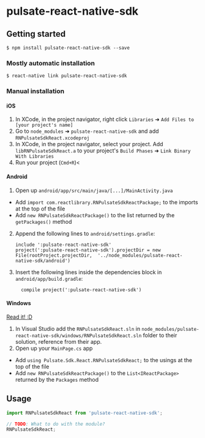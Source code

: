 
# pulsate-react-native-sdk

## Getting started

`$ npm install pulsate-react-native-sdk --save`

### Mostly automatic installation

`$ react-native link pulsate-react-native-sdk`

### Manual installation


#### iOS

1. In XCode, in the project navigator, right click `Libraries` ➜ `Add Files to [your project's name]`
2. Go to `node_modules` ➜ `pulsate-react-native-sdk` and add `RNPulsateSdkReact.xcodeproj`
3. In XCode, in the project navigator, select your project. Add `libRNPulsateSdkReact.a` to your project's `Build Phases` ➜ `Link Binary With Libraries`
4. Run your project (`Cmd+R`)<

#### Android

1. Open up `android/app/src/main/java/[...]/MainActivity.java`
  - Add `import com.reactlibrary.RNPulsateSdkReactPackage;` to the imports at the top of the file
  - Add `new RNPulsateSdkReactPackage()` to the list returned by the `getPackages()` method
2. Append the following lines to `android/settings.gradle`:
  	```
  	include ':pulsate-react-native-sdk'
  	project(':pulsate-react-native-sdk').projectDir = new File(rootProject.projectDir, 	'../node_modules/pulsate-react-native-sdk/android')
  	```
3. Insert the following lines inside the dependencies block in `android/app/build.gradle`:
  	```
      compile project(':pulsate-react-native-sdk')
  	```

#### Windows
[Read it! :D](https://github.com/ReactWindows/react-native)

1. In Visual Studio add the `RNPulsateSdkReact.sln` in `node_modules/pulsate-react-native-sdk/windows/RNPulsateSdkReact.sln` folder to their solution, reference from their app.
2. Open up your `MainPage.cs` app
  - Add `using Pulsate.Sdk.React.RNPulsateSdkReact;` to the usings at the top of the file
  - Add `new RNPulsateSdkReactPackage()` to the `List<IReactPackage>` returned by the `Packages` method


## Usage
```javascript
import RNPulsateSdkReact from 'pulsate-react-native-sdk';

// TODO: What to do with the module?
RNPulsateSdkReact;
```
  
